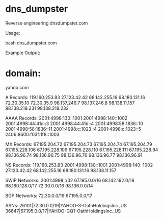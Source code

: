 # dns_dumpster
Reverse engineering dnsdumpster.com

Usage:

bash dns_dumpster.com

Example Output:

# domain:
yahoo.com

A Records:
119.160.253.83
27.123.42.42
68.142.255.16
68.180.131.16
72.30.35.10
72.30.35.9
98.137.246.7
98.137.246.8
98.138.11.157
98.138.219.231
98.138.219.232

AAAA Records:
2001:4998:130::1001
2001:4998:140::1002
2001:4998:44:41d::3
2001:4998:44:41d::4
2001:4998:58:1836::10
2001:4998:58:1836::11
2001:4998:c:1023::4
2001:4998:c:1023::5
2406:8600:f03f:1f8::1003

MX Records:
67.195.204.72
67.195.204.73
67.195.204.74
67.195.204.79
67.195.228.106
67.195.228.109
67.195.228.110
67.195.228.111
67.195.228.94
98.136.96.74
98.136.96.75
98.136.96.76
98.136.96.77
98.136.96.91

NS Records:
119.160.253.83
2001:4998:130::1001
2001:4998:140::1002
27.123.42.42
68.142.255.16
68.180.131.16
98.138.11.157

SWIP Networks: 2001:4998::/32
67.195.0.0/16
68.142.192.0/18
68.180.128.0/17
72.30.0.0/16
98.136.0.0/14

BGP Networks:
72.30.0.0/19
67.195.0.0/17

ASNs:
26101|72.30.0.0/19|YAHOO-3-OathHoldingsInc.,US
36647|67.195.0.0/17|YAHOO-GQ1-OathHoldingsInc.,US
